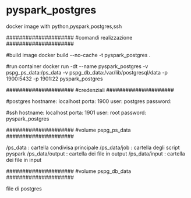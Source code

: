 # pyspark_postgres
docker image with python,pyspark,postgres,ssh


#####################
#comandi realizzazione
#####################

#build image
docker build --no-cache -t pyspark_postgres .

#run container
docker run -dt --name pyspark_postgres -v pspg_ps_data:/ps_data -v pspg_db_data:/var/lib/postgresql/data -p 1900:5432 -p 1901:22 pyspark_postgres

#####################
#credenziali
#####################

#postgres
hostname: localhost
porta: 1900
user: postgres
password: 

#ssh
hostname: localhost
porta: 1901
user: root
password: pyspark_postgres 

#####################
#volume pspg_ps_data
#####################

/ps_data : cartella condivisa principale
/ps_data/job : cartella degli script pyspark
/ps_data/output : cartella dei file in output
/ps_data/input : cartella dei file in input

#####################
#volume pspg_db_data
#####################

file di postgres
